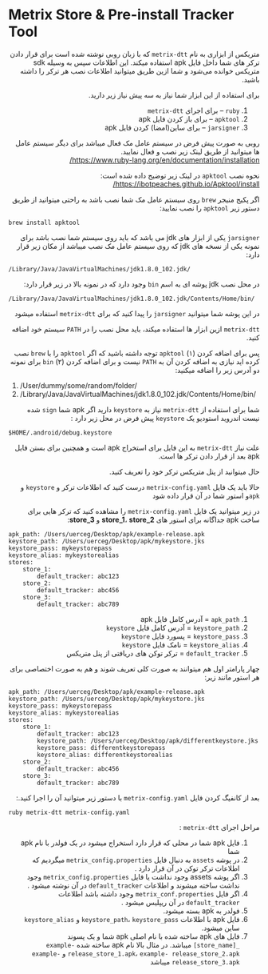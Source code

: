 
# Metrix Store & Pre-install Tracker Tool

<div dir="rtl">

متریکس از ابزاری به نام `metrix-dtt` که با زبان روبی نوشته شده است برای قرار دادن ترکر های شما داخل فایل apk استفاده میکند. این اطلاعات سپس به وسیله sdk متریکس خوانده می‌شود و شما ازین طریق میتوانید اطلاعات نصب هر ترکر را داشته باشید.

برای استفاده از این ابزار شما نیاز به سه پیش نیاز زیر دارید.
1. `ruby` – برای اجرای `metrix-dtt`
2. `apktool` – برای باز کردن فایل apk
3. `jarsigner` – برای ساین(امضا) کردن فایل apk

روبی به صورت پیش فرض در سیستم عامل  مک فعال میباشد برای دیگر سیستم عامل ها میتوانید از طریق لینک زیر نصب و فعال نمایید.
<br>
 https://www.ruby-lang.org/en/documentation/installation/

نحوه نصب `apktool` در لینک زیر توضیح داده شده است:
<br>
 https://ibotpeaches.github.io/Apktool/install/

اگر پکیج منیجر `brew` روی سیستم عامل مک شما نصب باشد به راحتی میتوانید از طریق دستور زیر `apktool` را نصب نمایید:
<div dir="ltr">

    brew install apktool
</div>

`jarsigner` یکی از ابزار های jdk می باشد که باید روی سیستم شما نصب باشد برای نمونه یکی از نسخه های jdk که روی سیستم عامل مک نصب میباشد از مکان زیر قرار دارد:
<div dir="ltr">

    /Library/Java/JavaVirtualMachines/jdk1.8.0_102.jdk/
</div>

در محل نصب jdk پوشه ای به اسم `bin` وجود دارد که در نمونه بالا در زیر قرار دارد:

<div dir="ltr">

    /Library/Java/JavaVirtualMachines/jdk1.8.0_102.jdk/Contents/Home/bin/
</div>

در این پوشه شما میتوانید `jarsigner` را پیدا کنید که برای `metrix-dtt`  استفاده میشود

`metrix-dtt` ازین ابزار ها استفاده میکند، باید محل نصب را در `PATH` سیستم خود اضافه کنید.

پس برای اضافه کردن `apktool` (۱) توجه داشته باشید که اگر `apktool` را با `brew` نصب کرده اید نیازی به اضافه کردن آن به `PATH` نیست و برای اضافه کردن `bin` (۲) برای نمونه دو آدرس زیر را اضافه میکنید:

<div dir="ltr">

1. /User/dummy/some/random/folder/
2. /Library/Java/JavaVirtualMachines/jdk1.8.0_102.jdk/Contents/Home/bin/
</div>

شما برای استفاده از `metrix-dtt` نیاز به  `keystore` دارید اگر apk شما `sign`   شده   نیست اندروید استودیو یک  `keystore` پیش فرض در محل زیر دارد  :

<div dir="ltr">

    $HOME/.android/debug.keystore
</div>

علت نیاز `metrix-dtt` به این فایل برای استخراج apk است و همچنین برای بستن فایل apk بعد از قرار دادن ترکر ها است.

حال میتوانید از پنل متریکس ترکر خود را تعریف کنید.

حالا باید یک فایل `metrix-config.yaml` درست کنید که اطلاعات ترکر و `keystore` و `apk`و استور شما در آن قرار داده شود

در زیر میتوانید یک فایل `metrix-config.yaml` را مشاهده کنید که ترکر هایی برای ساخت apk جداگانه برای استور های **store_1**، **store_2** و **store_3**:

<div dir="ltr">

    apk_path: /Users/uerceg/Desktop/apk/example-release.apk
    keystore_path: /Users/uerceg/Desktop/apk/mykeystore.jks
    keystore_pass: mykeystorepass
    keystore_alias: mykeystorealias
    stores:
        store_1:
            default_tracker: abc123
        store_2:
            default_tracker: abc456
        store_3:
            default_tracker: abc789
</div>


1. `apk_path` = آدرس کامل فایل apk
2. `keystore_path` = آدرس کامل فایل `keystore`
3. `keystore_pass` = پسورد فایل `keystore`
4. `keystore_alias` = نامک فایل `keystore`
5. `default_tracker` = ترکر توکن های دریافتی از پنل متریکس

چهار پارامتر اول هم میتوانند به صورت کلی تعریف شوند و هم به صورت اختصاصی برای هر استور مانند زیر:
<div dir="ltr">

    apk_path: /Users/uerceg/Desktop/apk/example-release.apk
    keystore_path: /Users/uerceg/Desktop/apk/mykeystore.jks
    keystore_pass: mykeystorepass
    keystore_alias: mykeystorealias
    stores:
        store_1:
            default_tracker: abc123
            keystore_path: /Users/uerceg/Desktop/apk/differentkeystore.jks
            keystore_pass: differentkeystorepass
            keystore_alias: differentkeystorealias
        store_2:
            default_tracker: abc456
        store_3:
            default_tracker: abc789
</div>

بعد از کانفیگ کردن فایل `metrix-config.yaml` با دستور زیر میتوانید آن را اجرا کنید.:

<div dir="ltr">

    ruby metrix-dtt metrix-config.yaml
</div>

مراحل اجرای `metrix-dtt`  :

1. فایل apk شما در محلی که قرار دارد استخراج میشود در یک فولدر با نام apk شما
2. در پوشه `assets` به دنبال فایل `metrix_config.properties` میگردیم که اطلاعات ترکر توکن در آن قرار دارد .
3. اگر پوشه assets وجود نداشت یا فایل `metrix_config.properties` وجود نداشت ساخته میشوند و اطلاعات `default_tracker` در آن نوشته میشود .
4. اگر فایل `metrix_conf.properties` وجود داشته باشد اطلاعات `default_tracker` در آن ریپلیس میشود .
5. فولدر به apk بسته میشود.
6. فایل apk با اطلاعات   `keystore_path`، `keystore_pass` و `keystore_alias` ساین میشود.
7. فایل های apk ساخته شده با نام اصلی apk شما و یک پسوند `_[store_name]` میباشد. در مثال بالا نام apk ساخته شده `example-release_store_1.apk`، `example- release_store_2.apk` و `example-release_store_3.apk` میباشد
</div>